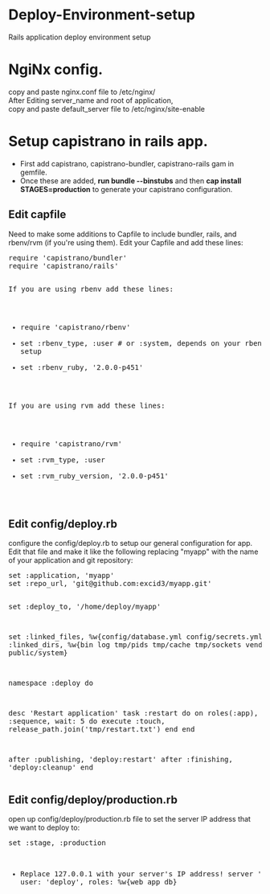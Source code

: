 # Deploy-Environment-setup
Rails application deploy environment setup



<h1>NgiNx config.</h1>
copy and paste nginx.conf file to /etc/nginx/ </br>
After Editing server_name and root of application, </br>
copy and paste default_server file to /etc/nginx/site-enable

<h1>Setup capistrano in rails app.</h1>
<ul>
  <li>First add capistrano, capistrano-bundler, capistrano-rails gam in gemfile.</li>
  <li>Once these are added, <b>run bundle --binstubs</b> and then <b>cap install STAGES=production</b> to generate your capistrano configuration.</li>
</ul>

<h2>Edit capfile</h2>
Need to make some additions to Capfile to include bundler, rails, and rbenv/rvm (if you're using them). Edit your Capfile and add these lines:
<pre>
require 'capistrano/bundler'
require 'capistrano/rails'

If you are using rbenv add these lines:
- require 'capistrano/rbenv'
- set :rbenv_type, :user # or :system, depends on your rbenv setup
- set :rbenv_ruby, '2.0.0-p451'

If you are using rvm add these lines:
- require 'capistrano/rvm'
- set :rvm_type, :user
- set :rvm_ruby_version, '2.0.0-p451'
</pre>
<h2>Edit config/deploy.rb</h2>
configure the config/deploy.rb to setup our general configuration for app. Edit that file and make it like the following replacing "myapp" with the name of your application and git repository:
<pre>
set :application, 'myapp'
set :repo_url, 'git@github.com:excid3/myapp.git'

set :deploy_to, '/home/deploy/myapp'

set :linked_files, %w{config/database.yml config/secrets.yml}
set :linked_dirs, %w{bin log tmp/pids tmp/cache tmp/sockets vendor/bundle public/system}

namespace :deploy do

  desc 'Restart application'
  task :restart do
    on roles(:app), in: :sequence, wait: 5 do
      execute :touch, release_path.join('tmp/restart.txt')
    end
  end

  after :publishing, 'deploy:restart'
  after :finishing, 'deploy:cleanup'
end
</pre>
<h2>Edit config/deploy/production.rb</h2>
open up config/deploy/production.rb file to set the server IP address that we want to deploy to:
<pre>
set :stage, :production

- Replace 127.0.0.1 with your server's IP address!
server '127.0.0.1', user: 'deploy', roles: %w{web app db}

</pre>
